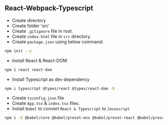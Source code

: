 ## React-Webpack-Typescript

- Create directory
- Create folder 'src'
- Create `.gitignore` file in root.
- Create `index.html` file in `src` directory.
- Create `package.json` using below command:

```bash
npm init --y
```

- Install React & React-DOM

```bash
npm i react react-dom
```

- Install Typescript as dev dependency

```bash
npm i typescript @types/react @types/react-dom -D
```

- Create `tsconfig.json` file
- Create `App.tsx` & `index.tsx` files.
- Install `Babel` to convert `React & Typescript` to `Javascript`

```bash
npm i -D @babel/core @babel/preset-env @babel/preset-react @babel/preset-typescript
```
